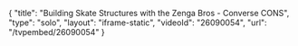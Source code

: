 {
    "title": "Building Skate Structures with the Zenga Bros - Converse CONS",
    "type": "solo",
    "layout": "iframe-static",
    "videoId": "26090054",
    "url": "\/tvpembed\/26090054"
}